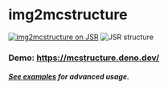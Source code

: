 # img2mcstructure
[![img2mcstructure on JSR](https://jsr.io/badges/@jjg/img2mcstructure)](https://jsr.io/@jjg/img2mcstructure "Add JSR package")
![JSR structure](https://github.com/user-attachments/assets/3266865a-d6db-4063-9dc9-c0d9c6291860)

### Demo: https://mcstructure.deno.dev/

##### [See examples](https://github.com/jasonjgardner/img2mcstructure/blob/main/example/README.md) for advanced usage.
